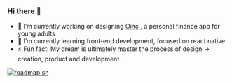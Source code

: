 ### Hi there 👋

- 🔭 I’m currently working on designing <a href=https://useoinc.com.br>Oinc</a>
, a personal finance app for young adults
- 🌱 I’m currently learning front-end development, focused on react native
- ⚡ Fun fact: My dream is ultimately master the process of design -> creation, product and development

<a href="https://roadmap.sh"><img src="https://api.roadmap.sh/v1-badge/tall/652ef262f43a58c923e2028e?variant=dark&roadmaps=frontend%2Cjavascript%2Creact%2Creact-native" alt="roadmap.sh"/></a>

<!--
**henluciani/henluciani** is a ✨ _special_ ✨ repository because its `README.md` (this file) appears on your GitHub profile.

Here are some ideas to get you started:

- 🔭 I’m currently working on ...
- 🌱 I’m currently learning ...
- 👯 I’m looking to collaborate on ...
- 🤔 I’m looking for help with ...
- 💬 Ask me about ...
- 📫 How to reach me: ...
- 😄 Pronouns: ...
- ⚡ Fun fact: ...
-->
